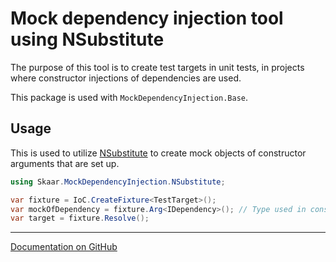 Mock dependency injection tool using NSubstitute
===

The purpose of this tool is to create test targets in unit tests,
in projects where constructor injections of dependencies are used.

This package is used with `MockDependencyInjection.Base`.

## Usage

This is used to utilize [NSubstitute](https://nsubstitute.github.io/) to
create mock objects of constructor arguments that are set up.

```C#
using Skaar.MockDependencyInjection.NSubstitute;

var fixture = IoC.CreateFixture<TestTarget>();
var mockOfDependency = fixture.Arg<IDependency>(); // Type used in constructor of TestTarget
var target = fixture.Resolve();
```

---

[Documentation on GitHub](https://github.com/oyms/MockDependencyInjection/blob/main/README.md)